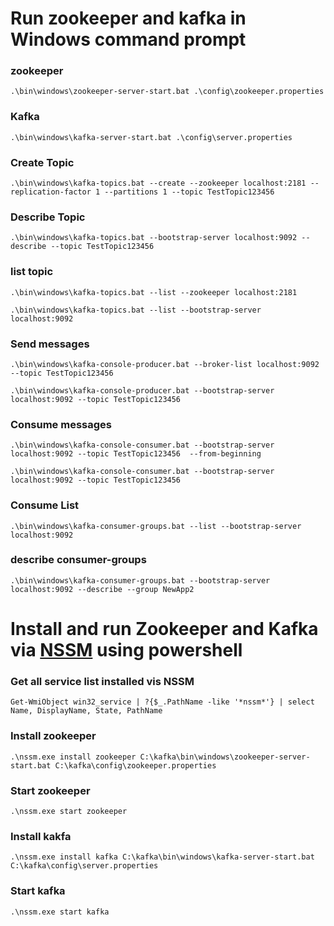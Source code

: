 # Run zookeeper and kafka in Windows command prompt

### zookeeper
```
.\bin\windows\zookeeper-server-start.bat .\config\zookeeper.properties
```

### Kafka
```
.\bin\windows\kafka-server-start.bat .\config\server.properties
```

### Create Topic

```
.\bin\windows\kafka-topics.bat --create --zookeeper localhost:2181 --replication-factor 1 --partitions 1 --topic TestTopic123456
```

### Describe Topic

```
.\bin\windows\kafka-topics.bat --bootstrap-server localhost:9092 --describe --topic TestTopic123456
```

### list topic

```
.\bin\windows\kafka-topics.bat --list --zookeeper localhost:2181
```
```
.\bin\windows\kafka-topics.bat --list --bootstrap-server localhost:9092
```

### Send messages

```
.\bin\windows\kafka-console-producer.bat --broker-list localhost:9092 --topic TestTopic123456
```
```
.\bin\windows\kafka-console-producer.bat --bootstrap-server localhost:9092 --topic TestTopic123456
```

### Consume messages
```
.\bin\windows\kafka-console-consumer.bat --bootstrap-server localhost:9092 --topic TestTopic123456  --from-beginning
```
```
.\bin\windows\kafka-console-consumer.bat --bootstrap-server localhost:9092 --topic TestTopic123456
```

### Consume List

```
.\bin\windows\kafka-consumer-groups.bat --list --bootstrap-server localhost:9092
```

### describe consumer-groups

```
.\bin\windows\kafka-consumer-groups.bat --bootstrap-server localhost:9092 --describe --group NewApp2
```

# Install and run Zookeeper and Kafka via [NSSM](https://nssm.cc/download) using powershell

### Get all service list installed vis NSSM

```
Get-WmiObject win32_service | ?{$_.PathName -like '*nssm*'} | select Name, DisplayName, State, PathName
```

### Install zookeeper
```
.\nssm.exe install zookeeper C:\kafka\bin\windows\zookeeper-server-start.bat C:\kafka\config\zookeeper.properties
```

### Start zookeeper

```
.\nssm.exe start zookeeper
```

### Install kakfa

```
.\nssm.exe install kafka C:\kafka\bin\windows\kafka-server-start.bat C:\kafka\config\server.properties
```

### Start kafka

```
.\nssm.exe start kafka
```
